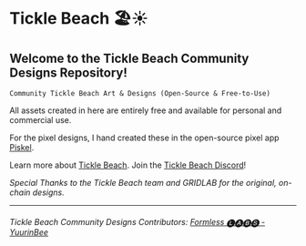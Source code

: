 # Tickle Beach 🏖️☀️

## Welcome to the Tickle Beach Community Designs Repository!

```Community Tickle Beach Art & Designs (Open-Source & Free-to-Use)```

All assets created in here are entirely free and available for personal and commercial use. 

For the pixel designs, I hand created these in the open-source pixel app [Piskel](https://www.piskelapp.com). 


Learn more about [Tickle Beach](https://ticklebeach.com).  Join the [Tickle Beach Discord](https://discord.com/invite/ticklebeach)!



*Special Thanks to the Tickle Beach team and GRIDLAB for the original, on-chain designs.*


----
###### Tickle Beach Community Designs Contributors: [Formless 🅛🅐🅑🅢 - YuurinBee](https://www.behance.net/yuurinbee)
